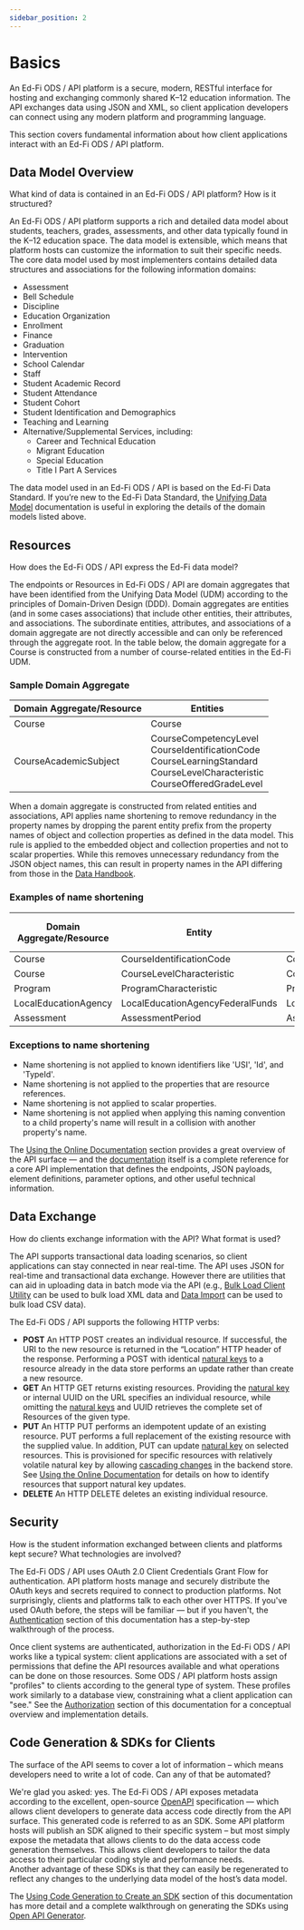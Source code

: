 ```yaml
---
sidebar_position: 2
---
```


# Basics

An Ed-Fi ODS / API platform is a secure, modern, RESTful interface for hosting
and exchanging commonly shared K–12 education information. The API exchanges
data using JSON and XML, so client application developers can connect using any
modern platform and programming language.

This section covers fundamental information about how client applications
interact with an Ed-Fi ODS / API platform.

## Data Model Overview

What kind of data is contained in an Ed-Fi ODS / API platform? How is it
structured?

An Ed-Fi ODS / API platform supports a rich and detailed data model about
students, teachers, grades, assessments, and other data typically found in the
K–12 education space. The data model is extensible, which means that platform
hosts can customize the information to suit their specific needs. The core data
model used by most implementers contains detailed data structures and
associations for the following information domains:

* Assessment
* Bell Schedule
* Discipline
* Education Organization
* Enrollment
* Finance
* Graduation
* Intervention
* School Calendar
* Staff
* Student Academic Record
* Student Attendance
* Student Cohort
* Student Identification and Demographics
* Teaching and Learning
* Alternative/Supplemental Services, including:
  * Career and Technical Education
  * Migrant Education
  * Special Education
  * Title I Part A Services

The data model used in an Ed-Fi ODS / API is based on the Ed-Fi Data Standard.
If you’re new to the Ed-Fi Data Standard, the [Unifying Data
Model](https://edfi.atlassian.net/wiki/display/EFDS5/Ed-Fi+Unifying+Data+Model) documentation
is useful in exploring the details of the domain models listed above.

## Resources

How does the Ed-Fi ODS / API express the Ed-Fi data model?

The endpoints or Resources in Ed-Fi ODS / API are domain aggregates that have
been identified from the Unifying Data Model (UDM) according to the principles
of Domain-Driven Design (DDD). Domain aggregates are entities (and in some cases
associations) that include other entities, their attributes, and associations.
The subordinate entities, attributes, and associations of a domain aggregate are
not directly accessible and can only be referenced through the aggregate root.
In the table below, the domain aggregate for a Course is constructed from a
number of course-related entities in the Ed-Fi UDM.

### Sample Domain Aggregate

| Domain Aggregate/Resource | Entities |
| --- | --- |
| Course | Course |
| CourseAcademicSubject | CourseCompetencyLevel<br />CourseIdentificationCode<br />CourseLearningStandard<br />CourseLevelCharacteristic<br />CourseOfferedGradeLevel |

When a domain aggregate is constructed from related entities and associations,
API applies name shortening to remove redundancy in the property names by
dropping the parent entity prefix from the property names of object and
collection properties as defined in the data model. This rule is applied to the
embedded object and collection properties and not to scalar properties. While
this removes unnecessary redundancy from the JSON object names, this can result
in property names in the API differing from those in the [Data
Handbook](https://edfi.atlassian.net/wiki/display/EFDS5/Unifying+Data+Model+-+v5.0+Handbook).

### Examples of name shortening

| Domain Aggregate/Resource | Entity | Data Model Property Name | Shortened API Model Property Name |
| --- | --- | --- | --- |
| Course | CourseIdentificationCode | CourseIdentificationCode | identificationCodes |
| Course | CourseLevelCharacteristic | CourseLevelCharacteristic | levelCharacteristics |
| Program | ProgramCharacteristic | ProgramCharacteristic | characteristics |
| LocalEducationAgency | LocalEducationAgencyFederalFunds | LocalEducationAgencyFederalFunds | federalFunds |
| Assessment | AssessmentPeriod | AssessmentPeriod | periods |

### Exceptions to name shortening

* Name shortening is not applied to known identifiers like 'USI', 'Id', and
  'TypeId'.
* Name shortening is not applied to the properties that are resource
  references.  
* Name shortening is not applied to scalar properties.
* Name shortening is not applied when applying this naming convention to a
  child property's name will result in a collision with another property's
  name.

The [Using the Online Documentation](./using-the-online-documentation.md)
section provides a great overview of the API surface — and the
[documentation](https://api.ed-fi.org/v7.2/docs) itself is a complete reference
for a core API implementation that defines the endpoints, JSON payloads, element
definitions, parameter options, and other useful technical information.

## Data Exchange

How do clients exchange information with the API? What format is used?

The API supports transactional data loading scenarios, so client applications
can stay connected in near real-time. The API uses JSON for real-time and
transactional data exchange. However there are utilities that can aid
in uploading data in batch mode via the API (e.g., [Bulk Load Client
Utility](../platform-dev-guide/utilities/bulk-load-client-utility.md) can be
used to bulk load XML data and [Data Import](/reference/data-import) can be used
to bulk load CSV data).

The Ed-Fi ODS / API supports the following HTTP verbs:

* **POST** An HTTP POST creates an individual resource. If successful, the URI
  to the new resource is returned in the “Location” HTTP header of the response.
  Performing a POST with identical [natural
  keys](../technical-articles/key-structure-in-the-ed-fi-ods-api.md#natural-keys) to a
  resource already in the data store performs an update rather than create a new
  resource.
* **GET** An HTTP GET returns existing resources. Providing the [natural
  key](../technical-articles/key-structure-in-the-ed-fi-ods-api.md#natural-keys)
  or internal UUID on the URL specifies an individual resource, while omitting
  the [natural
  keys](../technical-articles/key-structure-in-the-ed-fi-ods-api.md#natural-keys)
  and UUID retrieves the complete set of Resources of the given type.
* **PUT** An HTTP PUT performs an idempotent update of an existing resource. PUT
  performs a full replacement of the existing resource with the supplied value.
  In addition, PUT can update [natural
  key](../technical-articles/key-structure-in-the-ed-fi-ods-api.md#natural-keys)
  on selected resources. This is provisioned for specific resources with
  relatively volatile natural key by allowing [cascading
  changes](../technical-articles/cascading-key-updates-on-ods-api-resources.md)
  in the backend store. See [Using the Online
  Documentation](./using-the-online-documentation.md) for details on how to
  identify resources that support natural key updates.
* **DELETE** An HTTP DELETE deletes an existing individual resource.

## Security

How is the student information exchanged between clients and platforms kept
secure? What technologies are involved?

The Ed-Fi ODS / API uses OAuth 2.0 Client Credentials Grant Flow for
authentication. API platform hosts manage and securely distribute the OAuth keys
and secrets required to connect to production platforms. Not surprisingly,
clients and platforms talk to each other over HTTPS. If you've used OAuth
before, the steps will be familiar — but if you haven't, the
[Authentication](./authentication.md) section of
this documentation has a step-by-step walkthrough of the process.

Once client systems are authenticated, authorization in the Ed-Fi ODS / API
works like a typical system: client applications are associated with a set of
permissions that define the API resources available and what operations can be
done on those resources. Some ODS / API platform hosts assign "profiles" to
clients according to the general type of system. These profiles work similarly
to a database view, constraining what a client application can "see." See the
[Authorization](./authorization.md) section of this
documentation for a conceptual overview and implementation details.

## Code Generation & SDKs for Clients

The surface of the API seems to cover a lot of information – which means
developers need to write a lot of code. Can any of that be automated?

We're glad you asked: yes. The Ed-Fi ODS / API exposes metadata according to the
excellent, open-source [OpenAPI](https://swagger.io/resources/open-api/)
specification — which allows client developers to generate data access code
directly from the API surface. This generated code is referred to as an SDK.
Some API platform hosts will publish an SDK aligned to their specific system –
but most simply expose the metadata that allows clients to do the data access
code generation themselves. This allows client developers to tailor the data
access to their particular coding style and performance needs. Another advantage
of these SDKs is that they can easily be regenerated to reflect any changes to
the underlying data model of the host’s data model.

The [Using Code Generation to Create an
SDK](./using-code-generation-to-create-an-sdk.md)
section of this documentation has more detail and a complete walkthrough on
generating the SDKs using [Open API Generator](https://openapi-generator.tech/).
